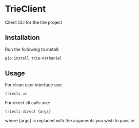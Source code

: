 # TrieClient
 Client CLI for the trie project

## Installation

Run the following to install:

```python
pip install trie-nathaniel
```

## Usage

For clean user interface use:
```
triecli ui
```

For direct cli calls use:
```
triecli direct {args}
```
where {args} is replaced with the arguments you wish to pass in